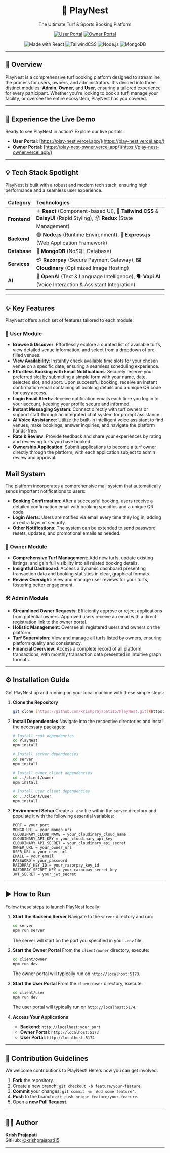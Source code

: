 <div align="center">
  <h1>🎯 PlayNest</h1>
  <p>The Ultimate Turf & Sports Booking Platform</p>
  
  [![User Portal](https://img.shields.io/badge/User_Portal-Visit%20Site-4F46E5?style=for-the-badge)](https://play-nest.vercel.app/)
  [![Owner Portal](https://img.shields.io/badge/Owner_Portal-Visit%20Site-10B981?style=for-the-badge)](https://play-nest-owner.vercel.app/)
  
  ![Made with React](https://img.shields.io/badge/React-20232A?style=for-the-badge&logo=react&logoColor=61DAFB)
  ![TailwindCSS](https://img.shields.io/badge/Tailwind_CSS-38B2AC?style=for-the-badge&logo=tailwind-css&logoColor=white)
  ![Node.js](https://img.shields.io/badge/Node.js-43853D?style=for-the-badge&logo=node.js&logoColor=white)
  ![MongoDB](https://img.shields.io/badge/MongoDB-4EA94B?style=for-the-badge&logo=mongodb&logoColor=white)
</div>

---

## 🌟 Overview

PlayNest is a comprehensive turf booking platform designed to streamline the process for users, owners, and administrators. It's divided into three distinct modules: **Admin**, **Owner**, and **User**, ensuring a tailored experience for every participant. Whether you're looking to book a turf, manage your facility, or oversee the entire ecosystem, PlayNest has you covered.

---

## 🚀 Experience the Live Demo

Ready to see PlayNest in action? Explore our live portals:

-   **User Portal**: [https://play-nest.vercel.app/](https://play-nest.vercel.app/)
-   **Owner Portal**: [https://play-nest-owner.vercel.app/](https://play-nest-owner.vercel.app/)

---

## 💡 Tech Stack Spotlight

PlayNest is built with a robust and modern tech stack, ensuring high performance and a seamless user experience.

| Category   | Technologies                                                                                                              |
| :--------- | :------------------------------------------------------------------------------------------------------------------------ |
| **Frontend** | ⚛️ **React** (Component-based UI), 🎨 **Tailwind CSS** & **DaisyUI** (Rapid Styling), 📦 **Redux** (State Management)   |
| **Backend** | 🟢 **Node.js** (Runtime Environment), 🚀 **Express.js** (Web Application Framework)                                        |
| **Database** | 🍃 **MongoDB** (NoSQL Database)                                                                                           |
| **Services** | 💳 **Razorpay** (Secure Payment Gateway), 🖼️ **Cloudinary** (Optimized Image Hosting)                                    |
| **AI** | 🤖 **OpenAI** (Text & Language Intelligence), 🗣️ **Vapi AI** (Voice Interaction & Assistant Integration)  |

---

## ✨ Key Features

PlayNest offers a rich set of features tailored to each module:

### 👤 User Module

- **Browse & Discover**: Effortlessly explore a curated list of available turfs, view detailed venue information, and select from a dropdown of pre-filled venues.
- **View Availability**: Instantly check available time slots for your chosen venue on a specific date, ensuring a seamless scheduling experience.
- **Effortless Booking with Email Notifications**: Securely reserve your preferred slot by submitting a simple form with your name, date, selected slot, and sport. Upon successful booking, receive an instant confirmation email containing all booking details and a unique QR code for easy access.
- **Login Email Alerts**: Receive notification emails each time you log in to your account, keeping your profile secure and informed.
- **Instant Messaging System**: Connect directly with turf owners or support staff through an integrated chat system for prompt assistance.
- **AI Voice Assistance**: Utilize the built-in intelligent voice assistant to find venues, make bookings, answer inquiries, and navigate the platform hands-free.
- **Rate & Review**: Provide feedback and share your experiences by rating and reviewing turfs you have booked.
- **Ownership Application**: Submit applications to become a turf owner directly through the platform, with each application subject to admin review and approval.

## Mail System

The platform incorporates a comprehensive mail system that automatically sends important notifications to users:
- **Booking Confirmation**: After a successful booking, users receive a detailed confirmation email with booking specifics and a unique QR code.
- **Login Alerts**: Users are notified via email every time they log in, adding an extra layer of security.
- **Other Notifications**: The system can be extended to send password resets, updates, and promotional emails as needed.

### 👑 Owner Module

-   **Comprehensive Turf Management**: Add new turfs, update existing listings, and gain full visibility into all related booking details.
-   **Insightful Dashboard**: Access a dynamic dashboard presenting transaction data and booking statistics in clear, graphical formats.
-   **Review Oversight**: View and manage user reviews for your turfs, fostering better engagement.

### 🛠️ Admin Module

-   **Streamlined Owner Requests**: Efficiently approve or reject applications from potential owners. Approved users receive an email with a direct registration link to the owner portal.
-   **Holistic Management**: Oversee all registered users and owners on the platform.
-   **Turf Supervision**: View and manage all turfs listed by owners, ensuring platform quality and consistency.
-   **Financial Overview**: Access a complete record of all platform transactions, with monthly transaction data presented in intuitive graph formats.

---

## ⚙️ Installation Guide

Get PlayNest up and running on your local machine with these simple steps:

1.  **Clone the Repository**
    ```bash
    git clone [https://github.com/krishprajapati15/PlayNest.git](https://github.com/krishprajapati15/PlayNest.git)
    ```

2.  **Install Dependencies**
    Navigate into the respective directories and install the necessary packages:

    ```bash
    # Install root dependencies
    cd PlayNest
    npm install

    # Install server dependencies
    cd server
    npm install

    # Install owner client dependencies
    cd ../client/owner
    npm install

    # Install user client dependencies
    cd ../client/user
    npm install
    ```

3.  **Environment Setup**
    Create a `.env` file within the `server` directory and populate it with the following essential variables:

    ```env
    PORT = your_port
    MONGO_URI = your_mongo_uri
    CLOUDINARY_CLOUD_NAME = your_cloudinary_cloud_name
    CLOUDINARY_API_KEY = your_cloudinary_api_key
    CLOUDINARY_API_SECRET = your_cloudinary_api_secret
    OWNER_URL = your_owner_url
    USER_URL = your_user_url
    EMAIL = your_email
    PASSWORD = your_password
    RAZORPAY_KEY_ID = your_razorpay_key_id
    RAZORPAY_SECRET_KEY = your_razorpay_secret_key
    JWT_SECRET = your_jwt_secret
    ```

---

## ▶️ How to Run

Follow these steps to launch PlayNest locally:

1.  **Start the Backend Server**
    Navigate to the `server` directory and run:
    ```bash
    cd server
    npm run server
    ```
    The server will start on the port you specified in your `.env` file.

2.  **Start the Owner Portal**
    From the `client/owner` directory, execute:
    ```bash
    cd client/owner
    npm run dev
    ```
    The owner portal will typically run on `http://localhost:5173`.

3.  **Start the User Portal**
    From the `client/user` directory, execute:
    ```bash
    cd client/user
    npm run dev
    ```
    The user portal will typically run on `http://localhost:5174`.

4.  **Access Your Applications**
    -   **Backend**: `http://localhost:your_port`
    -   **Owner Portal**: `http://localhost:5173`
    -   **User Portal**: `http://localhost:5174`

---

## 🤝 Contribution Guidelines

We welcome contributions to PlayNest! Here's how you can get involved:

1.  **Fork** the repository.
2.  Create a new branch: `git checkout -b feature/your-feature`.
3.  **Commit** your changes: `git commit -m 'Add some feature'`.
4.  **Push** to the branch: `git push origin feature/your-feature`.
5.  Open a **new Pull Request**.

---

## 👨‍💻 Author

**Krish Prajapati**
<br>
GitHub: [@krishprajapati15](https://github.com/krishprajapati15)

---

